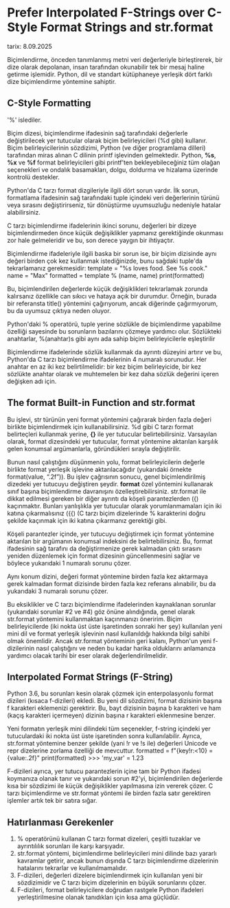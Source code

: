 # Prefer Interpolated F-Strings over C-Style Format Strings and str.format

tarix: 8.09.2025

Biçimlendirme, önceden tanımlanmış metni veri değerleriyle birleştirerek, bir dize olarak depolanan, insan tarafından okunabilir tek bir mesaj haline getirme işlemidir. Python, dil ve standart kütüphaneye yerleşik dört farklı dize biçimlendirme yöntemine sahiptir.

## C-Style Formatting
'%' islediler.


Biçim dizesi, biçimlendirme ifadesinin sağ tarafındaki değerlerle değiştirilecek yer tutucular olarak biçim belirleyicileri (%d gibi) kullanır. Biçim belirleyicilerinin sözdizimi, Python (ve diğer programlama dilleri) tarafından miras alınan C dilinin printf işlevinden gelmektedir. Python, **%s**, **%x** ve **%f** format belirleyicileri gibi printf'ten bekleyebileceğiniz tüm olağan seçenekleri ve ondalık basamakları, dolgu, doldurma ve hizalama üzerinde kontrolü destekler.

Python'da C tarzı format dizgileriyle ilgili dört sorun vardır. İlk sorun, formatlama ifadesinin sağ tarafındaki tuple içindeki veri değerlerinin türünü veya sırasını değiştirirseniz, tür dönüştürme uyumsuzluğu nedeniyle hatalar alabilirsiniz.

C tarzı biçimlendirme ifadelerinin ikinci sorunu, değerleri bir dizeye biçimlendirmeden önce küçük değişiklikler yapmanız gerektiğinde okunması zor hale gelmeleridir ve bu, son derece yaygın bir ihtiyaçtır.

Biçimlendirme ifadeleriyle ilgili baska bir sorun ise, bir biçim dizisinde aynı değeri birden çok kez kullanmak istediğinizde, bunu sağdaki tuple'da tekrarlamanız gerekmesidir:
	template = "%s loves food. See %s cook."
	name = "Max"
	formatted = template % (name, name)
	print(formatted)

Bu, biçimlendirilen değerlerde küçük değişiklikleri tekrarlamak zorunda kalırsanız özellikle can sıkıcı ve hataya açık bir durumdur. Örneğin, burada bir referansta title() yöntemini çağırıyorum, ancak diğerinde çağırmıyorum, bu da uyumsuz çıktıya neden oluyor.

Python'daki % operatörü, tuple yerine sözlükle de biçimlendirme yapabilme özelliği sayesinde bu sorunların bazılarını çözmeye yardımcı olur. Sözlükteki anahtarlar, %(anahtar)s gibi aynı ada sahip biçim belirleyicilerle eşleştirilir


Biçimlendirme ifadelerinde sözlük kullanmak da ayrıntı düzeyini artırır ve bu, Python'da C tarzı biçimlendirme ifadelerinin 4 numaralı sorunudur. Her anahtar en az iki kez belirtilmelidir: bir kez biçim belirleyicide, bir kez sözlükte anahtar olarak ve muhtemelen bir kez daha sözlük değerini içeren değişken adı için.

## The format Built-in Function and str.format
Bu işlevi, str türünün yeni format yöntemini çağırarak birden fazla değeri birlikte biçimlendirmek için kullanabilirsiniz. %d gibi C tarzı format belirteçleri kullanmak yerine, **{}** ile yer tutucular belirtebilirsiniz. Varsayılan olarak, format dizesindeki yer tutucular, format yöntemine aktarılan karşılık gelen konumsal argümanlarla, göründükleri sırayla değiştirilir.

Bunun nasıl çalıştığını düşünmenin yolu, format belirleyicilerin değerle birlikte format yerleşik işlevine aktarılacağıdır (yukarıdaki örnekte format(value, “.2f”)). Bu işlev çağrısının sonucu, genel biçimlendirilmiş dizedeki yer tutucuyu değiştiren şeydir. __format__ özel yöntemini kullanarak sınıf başına biçimlendirme davranışını özelleştirebilirsiniz.
str.format ile dikkat edilmesi gereken bir diğer ayrıntı da köşeli parantezlerden ({) kaçınmaktır. Bunları yanlışlıkla yer tutucular olarak yorumlanmamaları için iki katına çıkarmalısınız ({{) (C tarzı biçim dizelerinde % karakterini doğru şekilde kaçınmak için iki katına çıkarmanız gerektiği gibi.

Köşeli parantezler içinde, yer tutucuyu değiştirmek için format yöntemine aktarılan bir argümanın konumsal indeksini de belirtebilirsiniz. Bu, format ifadesinin sağ tarafını da değiştirmenize gerek kalmadan çıktı sırasını yeniden düzenlemek için format dizesinin güncellenmesini sağlar ve böylece yukarıdaki 1 numaralı sorunu çözer.

Aynı konum dizini, değeri format yöntemine birden fazla kez aktarmaya gerek kalmadan format dizisinde birden fazla kez referans alınabilir, bu da yukarıdaki 3 numaralı sorunu çözer.

Bu eksiklikler ve C tarzı biçimlendirme ifadelerinden kaynaklanan sorunlar (yukarıdaki sorunlar #2 ve #4) göz önüne alındığında, genel olarak str.format yöntemini kullanmaktan kaçınmanızı öneririm. Biçim belirleyicilerde (iki nokta üst üste işaretinden sonraki her şey) kullanılan yeni mini dil ve format yerleşik işlevinin nasıl kullanıldığı hakkında bilgi sahibi olmak önemlidir. Ancak str.format yönteminin geri kalanı, Python'un yeni f-dizilerinin nasıl çalıştığını ve neden bu kadar harika olduklarını anlamanıza yardımcı olacak tarihi bir eser olarak değerlendirilmelidir.

## Interpolated Format Strings (F-String)
Python 3.6, bu sorunları kesin olarak çözmek için enterpolasyonlu format dizileri (kısaca f-dizileri) ekledi. Bu yeni dil sözdizimi, format dizisinin başına f karakteri eklemenizi gerektirir. Bu, bayt dizisinin başına b karakteri ve ham (kaçış karakteri içermeyen) dizinin başına r karakteri eklenmesine benzer.

Yeni formatın yerleşik mini dilindeki tüm seçenekler, f-string içindeki yer tutuculardaki iki nokta üst üste işaretinden sonra kullanılabilir. Ayrıca, str.format yöntemine benzer şekilde (yani !r ve !s ile) değerleri Unicode ve repr dizelerine zorlama özelliği de mevcuttur.
	formatted = f"{key!r:<10} = {value:.2f}"
	print(formatted)
	>>>
	'my_var'   = 1.23

F-dizileri ayrıca, yer tutucu parantezlerin içine tam bir Python ifadesi koymanıza olanak tanır ve yukarıdaki sorun #2'yi, biçimlendirilen değerlerde kısa bir sözdizimi ile küçük değişiklikler yapılmasına izin vererek çözer. C tarzı biçimlendirme ve str.format yöntemi ile birden fazla satır gerektiren işlemler artık tek bir satıra sığar.

## Hatırlanması Gerekenler
1. % operatörünü kullanan C tarzı format dizeleri, çeşitli tuzaklar ve ayrıntılılık sorunları ile karşı karşıyadır.
2. str.format yöntemi, biçimlendirme belirleyicileri mini dilinde bazı yararlı kavramlar getirir, ancak bunun dışında C tarzı biçimlendirme dizelerinin hatalarını tekrarlar ve kullanılmamalıdır.
3. F-dizileri, değerleri dizelere biçimlendirmek için kullanılan yeni bir sözdizimidir ve C tarzı biçim dizelerinin en büyük sorunlarını çözer.
4. F-dizileri, format belirleyicilere doğrudan rastgele Python ifadeleri yerleştirilmesine olanak tanıdıkları için kısa ama güçlüdür.